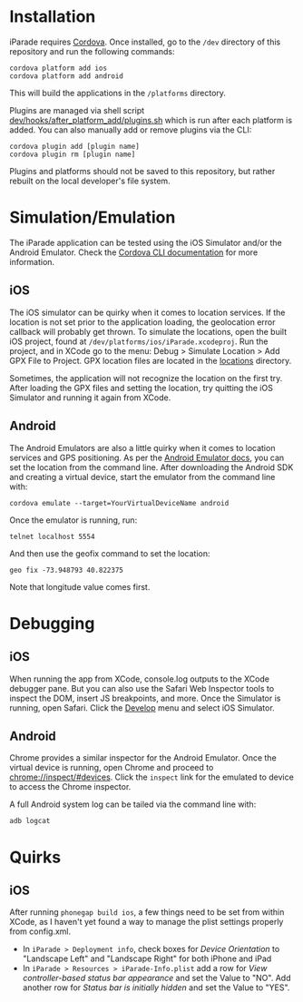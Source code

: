 # Installation

iParade requires [Cordova](https://cordova.apache.org). Once installed, go to
the ```/dev``` directory of this repository and run the following commands:

```
cordova platform add ios
cordova platform add android
```

This will build the applications in the ```/platforms``` directory.

Plugins are managed via shell script [dev/hooks/after_platform_add/plugins.sh](dev/hooks/after_platform_add/plugins.sh)
which is run after each platform is added. You can also manually add or remove
plugins via the CLI:

```
cordova plugin add [plugin name]
cordova plugin rm [plugin name]
```

Plugins and platforms should not be saved to this repository, but rather
rebuilt on the local developer's file system.

# Simulation/Emulation

The iParade application can be tested using the iOS Simulator and/or the
Android Emulator. Check the [Cordova CLI documentation](http://cordova.apache.org/docs/en/5.0.0/guide_cli_index.md.html#The%20Command-Line%20Interface) for more
information.

## iOS

The iOS simulator can be quirky when it comes to location services. If the
location is not set prior to the application loading, the geolocation error
callback will probably get thrown. To simulate the locations, open the built
iOS project, found at ```/dev/platforms/ios/iParade.xcodeproj```. Run the
project, and in XCode go to the menu: Debug > Simulate Location > Add GPX File
to Project. GPX location files are located in the [locations](locations) directory.

Sometimes, the application will not recognize the location on the first try.
After loading the GPX files and setting the location, try quitting the iOS
Simulator and running it again from XCode.

## Android

The Android Emulators are also a little quirky when it comes to location
services and GPS positioning. As per the [Android Emulator docs](http://developer.android.com/tools/devices/emulator.html), you can
set the location from the command line. After downloading the Android SDK and
creating a virtual device, start the emulator from the command line with:

```
cordova emulate --target=YourVirtualDeviceName android
```

Once the emulator is running, run:

```
telnet localhost 5554
```

And then use the geofix command to set the location:

```
geo fix -73.948793 40.822375
```

Note that longitude value comes first.

# Debugging

## iOS

When running the app from XCode, console.log outputs to the XCode debugger
pane. But you can also use the Safari Web Inspector tools to inspect the DOM,
insert JS breakpoints, and more. Once the Simulator is running, open Safari.
Click the [Develop](https://developer.apple.com/safari/tools/) menu and select
iOS Simulator.

## Android

Chrome provides a similar inspector for the Android Emulator. Once the
virtual device is running, open Chrome and proceed to [chrome://inspect/#devices](chrome://inspect/#devices).
Click the ```inspect``` link for the emulated to device to access the Chrome
inspector.

A full Android system log can be tailed via the command line with:

```
adb logcat
```

# Quirks

## iOS

After running `phonegap build ios`, a few things need to be set from within
XCode, as I haven't yet found a way to manage the plist settings properly from
config.xml.

- In ```iParade > Deployment info```, check boxes for *Device Orientation* to
"Landscape Left" and "Landscape Right" for both iPhone and iPad
- In ```iParade > Resources > iParade-Info.plist``` add a row for *View
controller-based status bar appearance* and set the Value to "NO".  Add another
row for *Status bar is initially hidden* and set the Value to "YES".

